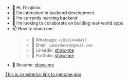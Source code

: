 - 👋 Hi, I’m @mo
- 👀 I’m interested in backend development
- 🌱 I’m currently learning backend 
- 💞️ I’m looking to collaborate on building real-world apps
- 📫 How to reach me:
  > - 🔢 Whatsapp: `+201224440417`
  > - 📧 Email: `iammodev99@gmail.com`
  > - 👀 Linkedin: [show-me](https://www.genome.gov/)
  > - 🥎 Portfolio: [show-me](mo.com)
- 📌 Resume: [show-me](mo.com)

[This is an external link to genome.gov](https://www.genome.gov/)
  

<!---
Mohamed475/Mohamed475 is a ✨ special ✨ repository because its `README.md` (this file) appears on your GitHub profile.
You can click the Preview link to take a look at your changes.
--->
